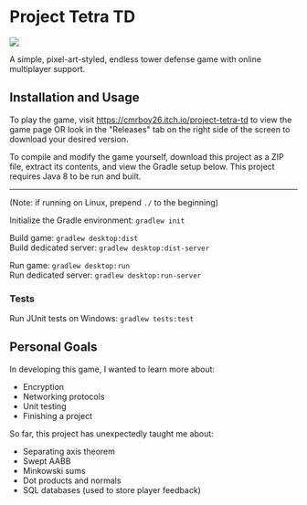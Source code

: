 # Project Tetra TD

<img src="https://img.itch.zone/aW1nLzE2NzkyMjA4LnBuZw==/315x250%23c/I2pzYe.png">

A simple, pixel-art-styled, endless tower defense game with online multiplayer support.

## Installation and Usage

To play the game, visit https://cmrboy26.itch.io/project-tetra-td to view the game page OR
look in the "Releases" tab on the right side of the screen to download your desired version.

To compile and modify the game yourself, download this project as a ZIP file, extract its contents, and view the Gradle setup below. 
This project requires Java 8 to be run and built.

<hr>

(Note: if running on Linux, prepend ``./`` to the beginning)

Initialize the Gradle environment: ``gradlew init``

Build game: ``gradlew desktop:dist`` <br>
Build dedicated server: ``gradlew desktop:dist-server`` <br>

Run game: ``gradlew desktop:run`` <br>
Run dedicated server: ``gradlew desktop:run-server`` <br>

### Tests

Run JUnit tests on Windows: ``gradlew tests:test`` <br>

## Personal Goals

In developing this game, I wanted to learn more about:
- Encryption
- Networking protocols
- Unit testing
- Finishing a project

So far, this project has unexpectedly taught me about:
- Separating axis theorem
- Swept AABB
- Minkowski sums
- Dot products and normals
- SQL databases (used to store player feedback)



